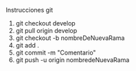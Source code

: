 Instrucciones git

1. git checkout develop
2. git pull origin develop
3. git checkout -b nombreDeNuevaRama
4. git add .
5. git commit -m "Comentario"
6. git push -u origin nombredeNuevaRama
